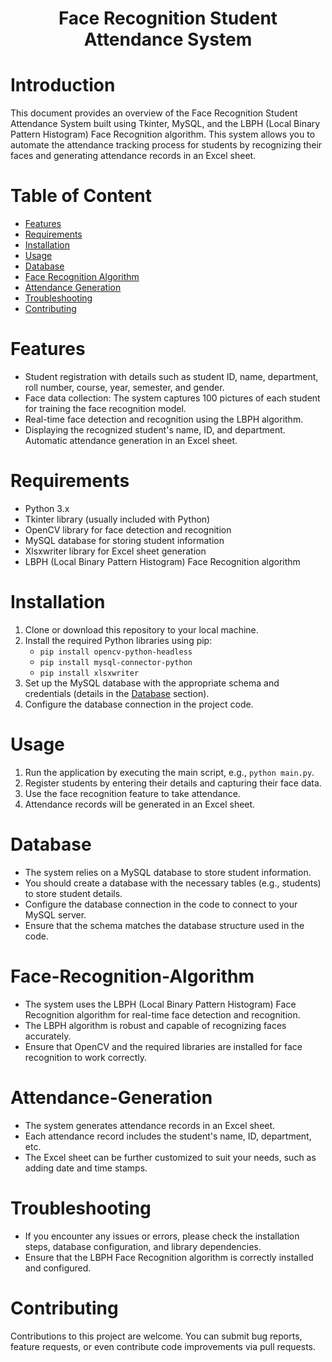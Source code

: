 <h1 align="center"> Face Recognition Student Attendance System </h1>

# Introduction

This document provides an overview of the Face Recognition Student Attendance System built using Tkinter, MySQL, and the LBPH (Local Binary Pattern Histogram) Face Recognition algorithm. This system allows you to automate the attendance tracking process for students by recognizing their faces and generating attendance records in an Excel sheet.

# Table of Content

* [Features](#Features)
* [Requirements](#Requirements)
* [Installation](#Installation)
* [Usage](#Usage)
* [Database](#Database)
* [Face Recognition Algorithm](#Face-Recognition-Algorithm)
* [Attendance Generation](#Attendance-Generation)
* [Troubleshooting](#Troubleshooting)
* [Contributing](#Contributing)

# Features

- Student registration with details such as student ID, name, department, roll number, course, year, semester, and gender.
- Face data collection: The system captures 100 pictures of each student for training the face recognition model.
- Real-time face detection and recognition using the LBPH algorithm.
- Displaying the recognized student's name, ID, and department.
Automatic attendance generation in an Excel sheet.

# Requirements

- Python 3.x
- Tkinter library (usually included with Python)
- OpenCV library for face detection and recognition
- MySQL database for storing student information
- Xlsxwriter library for Excel sheet generation
- LBPH (Local Binary Pattern Histogram) Face Recognition algorithm

# Installation

1. Clone or download this repository to your local machine.
2. Install the required Python libraries using pip:
    * `pip install opencv-python-headless`
    * `pip install mysql-connector-python`
    * `pip install xlsxwriter`
3. Set up the MySQL database with the appropriate schema and credentials (details in the [Database](#Database) section).
4. Configure the database connection in the project code.


# Usage

1. Run the application by executing the main script, e.g., `python main.py`.
2. Register students by entering their details and capturing their face data.
3. Use the face recognition feature to take attendance.
4. Attendance records will be generated in an Excel sheet.

# Database

* The system relies on a MySQL database to store student information.
* You should create a database with the necessary tables (e.g., students) to store student details.
* Configure the database connection in the code to connect to your MySQL server.
* Ensure that the schema matches the database structure used in the code.

# Face-Recognition-Algorithm

* The system uses the LBPH (Local Binary Pattern Histogram) Face Recognition algorithm for real-time face detection and recognition.
* The LBPH algorithm is robust and capable of recognizing faces accurately.
* Ensure that OpenCV and the required libraries are installed for face recognition to work correctly.

# Attendance-Generation

* The system generates attendance records in an Excel sheet.
* Each attendance record includes the student's name, ID, department, etc.
* The Excel sheet can be further customized to suit your needs, such as adding date and time stamps.

# Troubleshooting

* If you encounter any issues or errors, please check the installation steps, database configuration, and library dependencies.
* Ensure that the LBPH Face Recognition algorithm is correctly installed and configured.

# Contributing

Contributions to this project are welcome. You can submit bug reports, feature requests, or even contribute code improvements via pull requests.